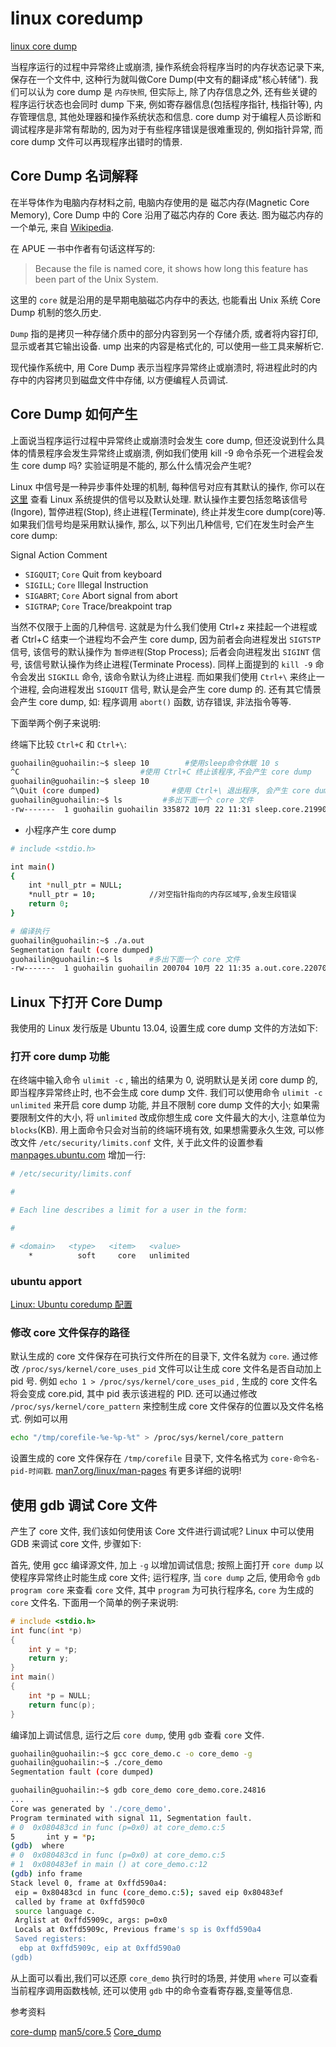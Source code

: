 # linux coredump

[linux core dump](https://www.cnblogs.com/hazir/p/linxu_core_dump.html)

当程序运行的过程中异常终止或崩溃,
操作系统会将程序当时的内存状态记录下来, 保存在一个文件中,
这种行为就叫做Core Dump(中文有的翻译成"核心转储").
我们可以认为 core dump 是 `内存快照`,
但实际上, 除了内存信息之外, 还有些关键的程序运行状态也会同时 dump 下来,
例如寄存器信息(包括程序指针, 栈指针等), 内存管理信息,
其他处理器和操作系统状态和信息. core dump 对于编程人员诊断和调试程序是非常有帮助的,
因为对于有些程序错误是很难重现的,
例如指针异常, 而 core dump 文件可以再现程序出错时的情景.

## Core Dump 名词解释

在半导体作为电脑内存材料之前, 电脑内存使用的是 磁芯内存(Magnetic Core Memory),
Core Dump 中的 Core 沿用了磁芯内存的 Core 表达.
图为磁芯内存的一个单元, 来自 [Wikipedia](https://zh.wikipedia.org/wiki/%E7%A3%81%E8%8A%AF%E8%A8%98%E6%86%B6%E9%AB%94).

在 APUE 一书中作者有句话这样写的:
>Because the file is named core, it shows how long this feature has been part of the Unix System.

这里的 `core` 就是沿用的是早期电脑磁芯内存中的表达,
也能看出 Unix 系统 Core Dump 机制的悠久历史.

`Dump` 指的是拷贝一种存储介质中的部分内容到另一个存储介质,
或者将内容打印, 显示或者其它输出设备.
ump 出来的内容是格式化的, 可以使用一些工具来解析它.

现代操作系统中, 用 Core Dump 表示当程序异常终止或崩溃时,
将进程此时的内存中的内容拷贝到磁盘文件中存储, 以方便编程人员调试.

## Core Dump 如何产生

上面说当程序运行过程中异常终止或崩溃时会发生 core dump,
但还没说到什么具体的情景程序会发生异常终止或崩溃,
例如我们使用 kill -9 命令杀死一个进程会发生 core dump 吗?
实验证明是不能的, 那么什么情况会产生呢?

Linux 中信号是一种异步事件处理的机制, 每种信号对应有其默认的操作,
你可以在 [这里](http://man7.org/linux/man-pages/man7/signal.7.html)
查看 Linux 系统提供的信号以及默认处理.
默认操作主要包括忽略该信号(Ingore), 暂停进程(Stop), 终止进程(Terminate),
终止并发生core dump(core)等. 如果我们信号均是采用默认操作,
那么, 以下列出几种信号, 它们在发生时会产生 core dump:

Signal Action Comment

+ `SIGQUIT`;    `Core` Quit from keyboard
+ `SIGILL`;     `Core` Illegal Instruction
+ `SIGABRT`;    `Core` Abort signal from abort
+ `SIGTRAP`;    `Core` Trace/breakpoint trap

当然不仅限于上面的几种信号.
这就是为什么我们使用 Ctrl+z 来挂起一个进程或者 Ctrl+C 结束一个进程均不会产生 core dump,
因为前者会向进程发出 `SIGTSTP` 信号, 该信号的默认操作为 `暂停进程`(Stop Process);
后者会向进程发出 `SIGINT` 信号, 该信号默认操作为终止进程(Terminate Process).
同样上面提到的 `kill -9` 命令会发出 `SIGKILL` 命令, 该命令默认为终止进程.
而如果我们使用 `Ctrl+\` 来终止一个进程, 会向进程发出 `SIGQUIT` 信号, 默认是会产生 core dump 的.
还有其它情景会产生 core dump,  如: 程序调用 `abort()` 函数, 访存错误, 非法指令等等.

下面举两个例子来说明:

终端下比较 `Ctrl+C` 和 `Ctrl+\`:

```bash
guohailin@guohailin:~$ sleep 10        #使用sleep命令休眠 10 s
^C                           #使用 Ctrl+C 终止该程序,不会产生 core dump
guohailin@guohailin:~$ sleep 10
^\Quit (core dumped)                #使用 Ctrl+\ 退出程序, 会产生 core dump
guohailin@guohailin:~$ ls         #多出下面一个 core 文件
-rw-------  1 guohailin guohailin 335872 10月 22 11:31 sleep.core.21990
```

+ 小程序产生 core dump

```bash
# include <stdio.h>

int main()
{
    int *null_ptr = NULL;
    *null_ptr = 10;            //对空指针指向的内存区域写,会发生段错误
    return 0;
}
```

```bash
# 编译执行
guohailin@guohailin:~$ ./a.out
Segmentation fault (core dumped)
guohailin@guohailin:~$ ls      #多出下面一个 core 文件
-rw-------  1 guohailin guohailin 200704 10月 22 11:35 a.out.core.22070
```

## Linux 下打开 Core Dump

我使用的 Linux 发行版是 Ubuntu 13.04, 设置生成 core dump 文件的方法如下:

### 打开 core dump 功能

在终端中输入命令 `ulimit -c` , 输出的结果为 0,
说明默认是关闭 core dump 的, 即当程序异常终止时, 也不会生成 core dump 文件.
我们可以使用命令 `ulimit -c unlimited` 来开启 core dump 功能,
并且不限制 core dump 文件的大小; 如果需要限制文件的大小,
将 `unlimited` 改成你想生成 core 文件最大的大小, 注意单位为 `blocks`(KB).
用上面命令只会对当前的终端环境有效, 如果想需要永久生效,
可以修改文件 `/etc/security/limits.conf` 文件,
关于此文件的设置参看 [manpages.ubuntu.com](http://manpages.ubuntu.com/manpages/hardy/man5/limits.conf.5.html) 增加一行:

```bash
# /etc/security/limits.conf

#

# Each line describes a limit for a user in the form:

#

# <domain>   <type>   <item>   <value>
    *          soft     core   unlimited
```

### ubuntu apport

[Linux: Ubuntu coredump 配置](https://blog.csdn.net/JiMoKuangXiangQu/article/details/129040106)

### 修改 core 文件保存的路径

默认生成的 core 文件保存在可执行文件所在的目录下, 文件名就为 `core`.
通过修改 `/proc/sys/kernel/core_uses_pid` 文件可以让生成 core 文件名是否自动加上 pid 号.
例如 `echo 1 > /proc/sys/kernel/core_uses_pid` ,
生成的 core 文件名将会变成 core.pid, 其中 pid 表示该进程的 PID.
还可以通过修改 `/proc/sys/kernel/core_pattern` 来控制生成 core 文件保存的位置以及文件名格式.
例如可以用

```bash
echo "/tmp/corefile-%e-%p-%t" > /proc/sys/kernel/core_pattern
```

设置生成的 core 文件保存在 `/tmp/corefile` 目录下, 文件名格式为 `core-命令名-pid-时间戳`.
[man7.org/linux/man-pages](http://man7.org/linux/man-pages/man5/core.5.html) 有更多详细的说明!

## 使用 gdb 调试 Core 文件

产生了 core 文件, 我们该如何使用该 Core 文件进行调试呢?
Linux 中可以使用 GDB 来调试 core 文件, 步骤如下:

首先, 使用 gcc 编译源文件, 加上 `-g` 以增加调试信息;
按照上面打开 `core dump` 以使程序异常终止时能生成 core 文件;
运行程序, 当 `core dump` 之后, 使用命令 `gdb program core` 来查看 `core` 文件,
其中 `program` 为可执行程序名, `core` 为生成的 `core` 文件名.
下面用一个简单的例子来说明:

```cpp
# include <stdio.h>
int func(int *p)
{
    int y = *p;
    return y;
}
int main()
{
    int *p = NULL;
    return func(p);
}
```

编译加上调试信息, 运行之后 `core dump`, 使用 `gdb` 查看 `core` 文件.

```bash
guohailin@guohailin:~$ gcc core_demo.c -o core_demo -g
guohailin@guohailin:~$ ./core_demo
Segmentation fault (core dumped)

guohailin@guohailin:~$ gdb core_demo core_demo.core.24816
...
Core was generated by './core_demo'.
Program terminated with signal 11, Segmentation fault.
# 0  0x080483cd in func (p=0x0) at core_demo.c:5
5       int y = *p;
(gdb)  where
# 0  0x080483cd in func (p=0x0) at core_demo.c:5
# 1  0x080483ef in main () at core_demo.c:12
(gdb) info frame
Stack level 0, frame at 0xffd590a4:
 eip = 0x80483cd in func (core_demo.c:5); saved eip 0x80483ef
 called by frame at 0xffd590c0
 source language c.
 Arglist at 0xffd5909c, args: p=0x0
 Locals at 0xffd5909c, Previous frame's sp is 0xffd590a4
 Saved registers:
  ebp at 0xffd5909c, eip at 0xffd590a0
(gdb)
```

从上面可以看出,我们可以还原 `core_demo` 执行时的场景,
并使用 `where` 可以查看当前程序调用函数栈帧,
还可以使用 `gdb` 中的命令查看寄存器,变量等信息.

参考资料

[core-dump](http://whatis.techtarget.com/definition/core-dump)
[man5/core.5](http://man7.org/linux/man-pages/man5/core.5.html)
[Core_dump](http://en.wikipedia.org/wiki/Core_dump)
